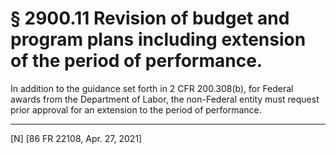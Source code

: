 # § 2900.11   Revision of budget and program plans including extension of the period of performance.

In addition to the guidance set forth in 2 CFR 200.308(b), for Federal awards from the Department of Labor, the non-Federal entity must request prior approval for an extension to the period of performance.



---

[N] [86 FR 22108, Apr. 27, 2021]




